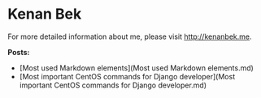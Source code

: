 Kenan Bek
=========

For more detailed information about me, please visit <http://kenanbek.me>.

**Posts:**

+ [Most used Markdown elements](Most used Markdown elements.md)
+ [Most important CentOS commands for Django developer](Most important CentOS commands for Django developer.md)

